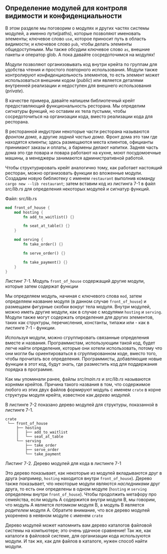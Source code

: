 ## Определение модулей для контроля видимости и конфиденциальности

В этом разделе мы поговорим о модулях и других частях системы модулей, а именно *пути*(paths), которые позволяют именовать элементы; ключевое слово `use`, которое приносит путь в область видимости; и ключевое слово `pub`, чтобы делать элементы общедоступными. Мы также обсудим ключевое слово `as`, внешние пакеты и оператор glob. А пока давайте сосредоточимся на модулях!

*Модули* позволяют организовывать код внутри крейта по группам для удобства чтения и простого повторного использования. Модули также контролируют *конфиденциальность* элементов, то есть элемент может использоваться внешним кодом (*public*) или является деталями внутренней реализации и недоступен для внешнего использования (*private*).

В качестве примера, давайте напишем библиотечный крейт предоставляющий функциональность ресторана. Мы определим сигнатуры функций, но оставим их тела пустыми, чтобы сосредоточиться на организации кода, вместо реализации кода для ресторана.

В ресторанной индустрии некоторые части ресторана называются *фронтом дома*, а другие *задней частью дома*. Фронт дома это там где находятся клиенты; здесь размещаются места клиентов, официанты принимают заказы и оплаты, а бармены делают напитки. Задняя часть дома это где повара и повара работают на кухне,  моют посудомоечные машины, а менеджеры занимаются административной работой.

Чтобы структурировать крейт аналогично тому, как работает настоящий ресторан, можно организовать функции во вложенные модули. Создадим новую библиотеку с именем `restaurant` выполнив команду `cargo new --lib restaurant`; затем вставим код из листинга 7-1 в файл *src/lib.rs* для определения некоторых модулей и сигнатур функций.

<span class="filename">Файл: src/lib.rs</span>

```rust
mod front_of_house {
    mod hosting {
        fn add_to_waitlist() {}

        fn seat_at_table() {}
    }

    mod serving {
        fn take_order() {}

        fn serve_order() {}

        fn take_payment() {}
    }
}
```

<span class="caption">Листинг 7-1. Модуль <code>front_of_house</code> содержащий другие модули, которые затем содержат функции</span>

Мы определяем модуль, начиная с ключевого слова `mod`, затем определяем название модуля (в данном случае `front_of_house`) и размещаем фигурные скобки вокруг тела модуля. Внутри модулей, можно иметь другие модули, как в случае с модулями `hosting` и `serving`. Модули также могут содержать определения для других элементов, таких как структуры, перечисления, константы, типажи или - как в листинге 7-1 - функции.

Используя модули, можно сгруппировать связанные определения вместе и названия. Программистам, использующим такой код, будет легче найти определения, которые они хотели использовать, потому что они могли бы ориентироваться в сгруппированном коде, вместо того, чтобы прочитать все определения. Программисты, добавляющие новые функции в этот код, будут знать, где разместить код для поддержания порядка в программе.

Как мы упоминали ранее, файлы *src/main.rs* и *src/lib.rs* называются корнями крейтов. Причина такого  названия в том, что содержимое любого из этих двух файлов формируют модуль с именем `crate` в корне структуры модуля крейта, известное как *дерево модулей*.

В листинге 7-2 показано дерево модулей для структуры, показанной в листинге 7-1.

```text
crate
 └── front_of_house
     ├── hosting
     │   ├── add_to_waitlist
     │   └── seat_at_table
     └── serving
         ├── take_order
         ├── serve_order
         └── take_payment
```

<span class="caption">Листинг 7-2. Дерево модулей для кода в листинге 7-1</span>

Это дерево показывает, как некоторые из модулей вкладываются друг в друга (например, `hosting` находится внутри `front_of_house`). Дерево также показывает, что некоторые модули являются *наследниками* друг друга, то есть они определены в одном модуле (`hosting` и `serving` определены внутри `front_of_house`). Чтобы продолжить метафору про семейства, если модуль A содержится внутри модуля B, мы говорим, что модуль A является *потомком* модуля B, а модуль B является *родителем* модуля A. Обратите внимание, что все дерево модулей укоренено в неявном модуле с именем `crate`

Дерево модулей может напомнить вам дерево каталогов файловой системы на компьютере; это очень удачное сравнение! Так же, как каталоги в файловой системе, для организации кода используются модули. И так же, как для файлов в каталоге, нужен способ найти модули.
